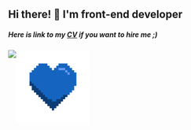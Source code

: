 ## Hi there! 👋 I'm front-end developer
##### Here is link to my [CV](https://mnik01.vercel.app/cv) if you want to hire me ;)

<div style="display: flex;">
<picture>
  <source
    srcset="https://github-readme-stats.vercel.app/api?username=mnik01&show_icons=true&hide=stars&theme=dark"
    media="(prefers-color-scheme: dark)"
  />
  <source
    srcset="https://github-readme-stats.vercel.app/api?username=mnik01&show_icons=true&hide=stars"
    media="(prefers-color-scheme: light), (prefers-color-scheme: no-preference)"
  />
  <img src="https://github-readme-stats.vercel.app/api?username=mnik01&show_icons=true&hide=stars" />
</picture>
  <img style="width: 150px; height: 150px;" src="./heart.gif">
</div>
